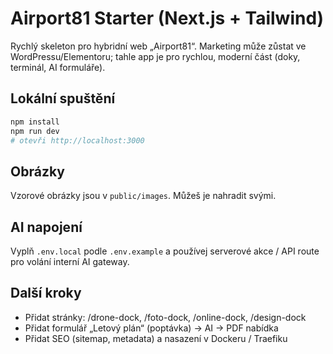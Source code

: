 # Airport81 Starter (Next.js + Tailwind)

Rychlý skeleton pro hybridní web „Airport81“. Marketing může zůstat ve WordPressu/Elementoru; tahle app je pro rychlou, moderní část (doky, terminál, AI formuláře).

## Lokální spuštění
```bash
npm install
npm run dev
# otevři http://localhost:3000
```

## Obrázky
Vzorové obrázky jsou v `public/images`. Můžeš je nahradit svými.

## AI napojení
Vyplň `.env.local` podle `.env.example` a používej serverové akce / API route pro volání interní AI gateway.

## Další kroky
- Přidat stránky: /drone-dock, /foto-dock, /online-dock, /design-dock
- Přidat formulář „Letový plán“ (poptávka) → AI → PDF nabídka
- Přidat SEO (sitemap, metadata) a nasazení v Dockeru / Traefiku
